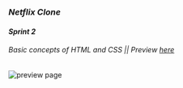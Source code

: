 ### *Netflix Clone*  
#### *Sprint 2*  
###### Basic concepts of HTML and CSS || Preview [here](https://alexandercelis.github.io/sprint2/)
<img src="https://i.imgur.com/drEs0gk.jpg" alt="preview page"/>
